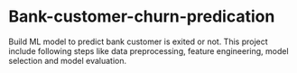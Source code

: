 # Bank-customer-churn-predication
Build ML model to predict bank customer is exited or not. This project include following steps like data preprocessing, feature engineering, model selection and model evaluation.
